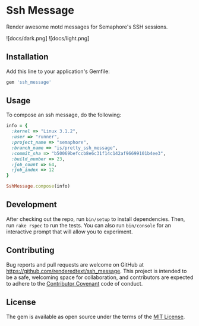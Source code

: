 # Ssh Message

Render awesome motd messages for Semaphore's SSH sessions.

![docs/dark.png]
![docs/light.png]

## Installation

Add this line to your application's Gemfile:

```ruby
gem 'ssh_message'
```

## Usage

To compose an ssh message, do the following:

``` ruby
info = {
  :kernel => "Linux 3.1.2",
  :user => "runner",
  :project_name => "semaphore",
  :branch_name => "is/pretty_ssh_message",
  :commit_sha => "b50069befccb8e6c31f14c142af96699101b4ee3",
  :build_number => 23,
  :job_count => 64,
  :job_index => 12
}

SshMessage.compose(info)
```

## Development

After checking out the repo, run `bin/setup` to install dependencies. Then, run `rake rspec` to run the tests. You can also run `bin/console` for an interactive prompt that will allow you to experiment.

## Contributing

Bug reports and pull requests are welcome on GitHub at https://github.com/renderedtext/ssh_message. This project is intended to be a safe, welcoming space for collaboration, and contributors are expected to adhere to the [Contributor Covenant](contributor-covenant.org) code of conduct.

## License

The gem is available as open source under the terms of the [MIT License](http://opensource.org/licenses/MIT).
